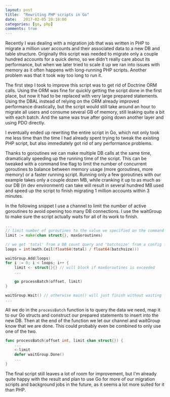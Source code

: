 ```yaml
---
layout: post
title:  "Rewriting PHP scripts in Go"
date:   2017-02-05 20:18:00
categories: [go, php]
comments: true
---
```


Recently I was dealing with a migration job that was written in PHP to migrate a million user accounts and their associated data to a new DB and table structure. Originally this script was needed to migrate only a couple hundred accounts for a quick demo, so we didn't really care about its performance, but when we later tried to scale it up we ran into issues with memory as it often happens with long-running PHP scripts. Another problem was that it took way too long to run it.

<!--more-->

The first step I took to improve this script was to get rid of Doctrine ORM calls. Using the ORM was fine for quickly getting the script done in the first place, but now it had to be replaced with very large prepared statements. Using the DBAL instead of relying on the ORM already improved performance drastically, but the script would still take around an hour to migrate all users and consume several GB of memory, still leaking quite a bit with each batch. And the same was true after going down another layer and using PDO directly.

I eventually ended up rewriting the entire script in Go, which not only took me less time than the time I had already spent trying to tweak the existing PHP script, but also immediately got rid of any performance problems.

Thanks to goroutines we can make multiple DB calls at the same time, dramatically speeding up the running time of the script. This can be tweaked with a command line flag to limit the number of concurrent goroutines to balance between memory usage (more goroutines, more memory) or a faster running script. Running only a few goroutines with our example takes only a couple dozen MB, while cranking it up to as much as our DB (in dev environment) can take will result in several hundred MB used and speed up the script to finish migrating 1 million accounts within 3 minutes.

In the following snippet I use a channel to limit the number of active goroutines to avoid opening too many DB connections. I use the waitGroup to make sure the script actually waits for all of its work to finish.

``` go
...
// limit number of goroutines to the value we specified on the command line
limit := make(chan struct{}, maxGoroutines)

// we get 'total' from a DB count query and 'batchsize' from a config flag
loops = int(math.Ceil(float64(total) / float64(batchsize)))

waitGroup.Add(loops)
for i := 0; i < loops; i++ {
	limit <- struct{}{} // will block if maxGoroutines is exceeded
	...

	go processBatch(offset, limit)
}

waitGroup.Wait() // otherwise main() will just finish without waiting for goroutines
...
```

All we do in the `processBatch` function is to query the data we need, map it to our Go structs and construct our prepared statements to insert into the new DB. Then at the end of the function we let our channel and waitGroup know that we are done. This could probably even be combined to only use one of the two.

``` go
func processBatch(offset int, limit chan struct{}) {
	...
	<-limit
	defer waitGroup.Done()
	...
}
```

The final script still leaves a lot of room for improvement, but I'm already quite happy with the result and plan to use Go for more of our migration scripts and background jobs in the future, as it seems a lot more suited for it than PHP.
